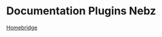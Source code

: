 # Documentation Plugins Nebz

[Homebridge](https://nebzhb.github.io/jeedom_docs/plugins/homebridge/fr_FR/)
